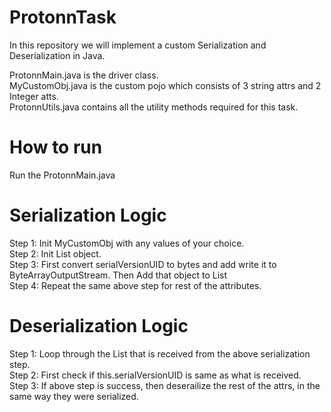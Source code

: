 # ProtonnTask
In this repository we will implement a custom  Serialization and Deserialization in Java.

ProtonnMain.java is the driver class. <br />
MyCustomObj.java is the custom pojo which consists of 3 string attrs and 2 Integer atts. <br />
ProtonnUtils.java contains all the utility methods required for this task. <br />


# How to run
Run the ProtonnMain.java

# Serialization Logic
Step 1: Init MyCustomObj with any values of your choice. <br />
Step 2: Init List<ByteArrayOutputStream> object. <br>
Step 3: First convert serialVersionUID to bytes and add write it to ByteArrayOutputStream. Then Add that object to List<ByteArrayOutputStream> <br/>
Step 4: Repeat the same above step for rest of the attributes. <br/>

# Deserialization Logic
Step 1: Loop through the List<ByteArrayOutputStream> that is received from the above serialization step. <br/>
Step 2: First check if this.serialVersionUID is same as what is received. <br/>
Step 3: If above step is success, then deserailize the rest of the attrs, in the same way they were serialized. <br/>  
